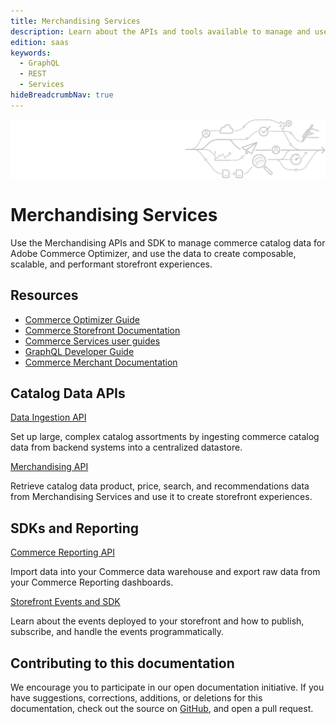 ```yaml
---
title: Merchandising Services
description: Learn about the APIs and tools available to manage and use commerce catalog and event data programmatically.
edition: saas
keywords:
  - GraphQL
  - REST
  - Services
hideBreadcrumbNav: true
---
```


<Hero slots="image, heading, text"/>

![Merchandising Services](_images/pipeline-illustration.png)

# Merchandising Services

Use the Merchandising APIs and SDK to manage commerce catalog data for Adobe Commerce Optimizer, and use the data to create composable, scalable, and performant storefront experiences.

<Resources slots="heading, links"/>

## Resources

*  [Commerce Optimizer Guide](https://experienceleague.adobe.com/en/docs/commerce/optimizer/overview)
*  [Commerce Storefront Documentation](https://experienceleague.adobe.com/developer/commerce/storefront/)
*  [Commerce Services user guides](https://experienceleague.adobe.com/docs/commerce/user-guides/home.html)
*  [GraphQL Developer Guide](https://developer.adobe.com/commerce/webapi/graphql/)
*  [Commerce Merchant Documentation](https://experienceleague.adobe.com/docs/commerce-admin/user-guides/home.html)

<DiscoverBlock slots="heading,link, text"/>

## Catalog Data APIs

[Data Ingestion API](optimizer/data-ingestion/)

Set up large, complex catalog assortments by ingesting commerce catalog data from backend systems into a centralized datastore.

<DiscoverBlock slots="link, text"/>

[Merchandising API](optimizer/)

Retrieve catalog data product, price, search, and recommendations data from Merchandising Services and use it to create storefront experiences.

<DiscoverBlock slots="heading,link, text"/>

## SDKs and Reporting

<DiscoverBlock slots="link, text"/>

[Commerce Reporting API](reporting/)

Import data into your Commerce data warehouse and export raw data from your Commerce Reporting dashboards.

<DiscoverBlock slots="link, text"/>

[Storefront Events and SDK](shared-services/storefront-events/)

Learn about the events deployed to your storefront and how to publish, subscribe, and handle the events programmatically.

## Contributing to this documentation

We encourage you to participate in our open documentation initiative. If you have suggestions, corrections, additions, or deletions for this documentation, check out the source on [GitHub](https://github.com/adobedocs/commerce-services), and open a pull request.
